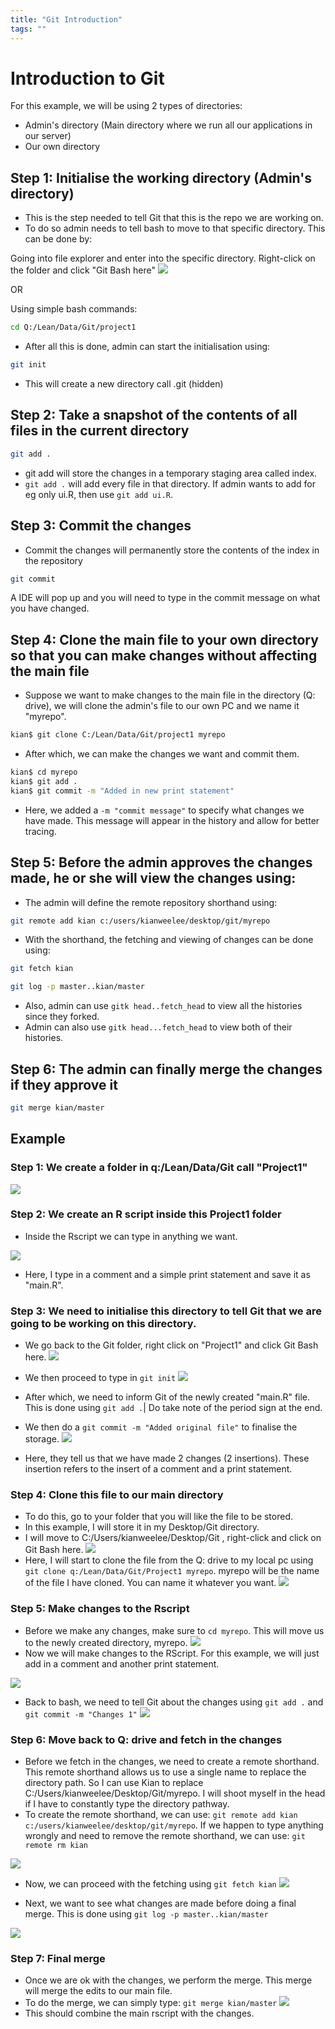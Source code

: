 ```yaml
---
title: "Git Introduction"
tags: ""
---
```


# Introduction to Git

For this example, we will be using 2 types of directories: 

-   Admin's directory (Main directory where we run all our applications in our server)
-   Our own directory

## Step 1: Initialise the working directory (Admin's directory)

-   This is the step needed to tell Git that this is the repo we are working on.
-   To do so admin needs to tell bash to move to that specific directory. This can be done by:

Going into file explorer and enter into the specific directory. Right-click on the folder and click "Git Bash here"
![](w32.PNG)

OR

Using simple bash commands:

```bash
cd Q:/Lean/Data/Git/project1
```

-   After all this is done, admin can start the initialisation using:

```bash
git init
```

-   This will create a new directory call .git (hidden)

## Step 2: Take a snapshot of the contents of all files in the current directory

```bash
git add .
```

-   git add will store the changes in a temporary staging area called index.
-   `git add .` will add every file in that directory. If admin wants to add for eg only ui.R, then use `git add ui.R`.

## Step 3: Commit the changes

-   Commit the changes will permanently store the contents of the index in the repository

```bash
git commit
```

A IDE will pop up and you will need to type in the commit message on what you have changed.

## Step 4: Clone the main file to your own directory so that you can make changes without affecting the main file

-   Suppose we want to make changes to the main file in the directory (Q: drive), we will clone the admin's file to our own PC and we name it "myrepo".

```bash
kian$ git clone C:/Lean/Data/Git/project1 myrepo
```

-   After which, we can make the changes we want and commit them. 

```bash
kian$ cd myrepo
kian$ git add .
kian$ git commit -m "Added in new print statement"
```

-   Here, we added a `-m "commit message"` to specify what changes we have made. This message will appear in the history and allow for better tracing.

## Step 5: Before the admin approves the changes made, he or she will view the changes using:

-   The admin will define the remote repository shorthand using:

```bash
git remote add kian c:/users/kianweelee/desktop/git/myrepo
```

-   With the shorthand, the fetching and viewing of changes can be done using:

```bash
git fetch kian
```

```bash
git log -p master..kian/master
```

-   Also, admin can use `gitk head..fetch_head` to view all the histories since they forked.
-   Admin can also use `gitk head...fetch_head` to view both of their histories.

## Step 6: The admin can finally merge the changes if they approve it

```bash
git merge kian/master
```

## Example

### Step 1: We create a folder in q:/Lean/Data/Git call "Project1"

![](Capture.PNG)

### Step 2: We create an R script inside this Project1 folder

-   Inside the Rscript we can type in anything we want.

![](Capture1.PNG)

-   Here, I type in a comment and a simple print statement and save it as "main.R".

### Step 3: We need to initialise this directory to tell Git that we are going to be working on this directory.

-   We go back to the Git folder, right click on "Project1" and click Git Bash here.
    ![](Capture3.PNG)

-   We then proceed to type in `git init`
    ![](Capture4.PNG)

-   After which, we need to inform Git of the newly created "main.R" file. This is done using `git add .`| Do take note of the period sign at the end.

-   We then do a `git commit -m "Added original file"` to finalise the storage.
    ![](Capture5.PNG)

-   Here, they tell us that we have made 2 changes (2 insertions). These insertion refers to the insert of a comment and a print statement.

### Step 4: Clone this file to our main directory

-   To do this, go to your folder that you will like the file to be stored.
-   In this example, I will store it in my Desktop/Git directory.
-   I will move to C:/Users/kianweelee/Desktop/Git , right-click and click on Git Bash here.
    ![](Capture6.PNG)
-   Here, I will start to clone the file from the Q: drive to my local pc using `git clone q:/Lean/Data/Git/Project1 myrepo`. myrepo will be the name of the file I have cloned. You can name it whatever you want.
    ![](Capture7.PNG)

### Step 5: Make changes to the Rscript

-   Before we make any changes, make sure to `cd myrepo`. This will move us to the newly created directory, myrepo.
    ![](Capture8.PNG)
-   Now we will make changes to the RScript. For this example, we will just add in a comment and another print statement.

![](121.PNG)

-   Back to bash, we need to tell Git about the changes using `git add .` and `git commit -m "Changes 1"`
    ![](Capture.PNG)

### Step 6: Move back to Q: drive and fetch in the changes

-   Before we fetch in the changes, we need to create a remote shorthand. This remote shorthand allows us to use a single name to replace the directory path. So I can use Kian to replace C:/Users/kianweelee/Desktop/Git/myrepo. I will shoot myself in the head if I have to constantly type the directory pathway.
-   To create the remote shorthand, we can use: `git remote add kian c:/users/kianweelee/desktop/git/myrepo`. If we happen to type anything wrongly and need to remove the remote shorthand, we can use: `git remote rm kian`

![](gfgfgf.PNG)

-   Now, we can proceed with the fetching using `git fetch kian`
    ![](qqss.PNG)

-   Next, we want to see what changes are made before doing a final merge. This is done using `git log -p master..kian/master`

![](rrr.PNG)

### Step 7: Final merge

-   Once we are ok with the changes, we perform the merge. This merge will merge the edits to our main file.
-   To do the merge, we can simply type: `git merge kian/master`
    ![](vvv.PNG)
-   This should combine the main rscript with the changes.
